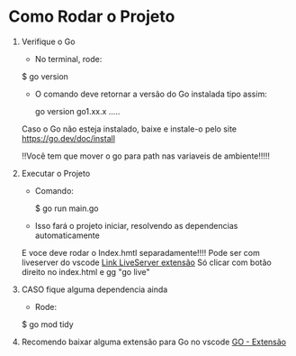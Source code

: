 # Como Rodar o Projeto
1. Verifique o Go
   - No terminal, rode:
     
    $ go version
     
   - O comando deve retornar a versão do Go instalada tipo assim:
     
     go version go1.xx.x .....
     
   Caso o Go não esteja instalado, baixe e instale-o pelo site https://go.dev/doc/install

   !!Você tem que mover o go para path nas variaveis de ambiente!!!!!

2. Executar o Projeto
   - Comando:
     
     $ go run main.go
     
   - Isso fará o projeto iniciar, resolvendo as dependencias automaticamente

    E voce deve rodar o Index.hmtl separadamente!!!! Pode ser com liveserver do vscode
    [Link LiveServer extensão](https://marketplace.visualstudio.com/items?itemName=ritwickdey.LiveServer)
    Só clicar com botão direito no index.html e gg "go live"

3. CASO fique alguma dependencia ainda
    - Rode:

    $ go mod tidy

4. Recomendo baixar alguma extensão para Go no vscode 
[GO - Extensão](https://marketplace.visualstudio.com/items?itemName=golang.Go)
